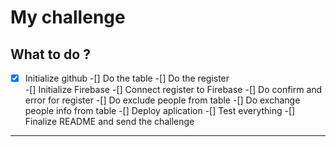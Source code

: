 # My challenge

## What to do ?

-[x] Initialize github
-[] Do the table
-[] Do the register  
-[] Initialize Firebase
-[] Connect register to Firebase
-[] Do confirm and error for register
-[] Do exclude people from table
-[] Do exchange people info from table
-[] Deploy aplication
-[] Test everything
-[] Finalize README and send the challenge

---